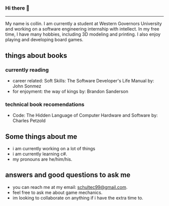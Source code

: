 ### Hi there 👋
---------------
My name is collin. I am currently a student at Western Governors University and working on a software engineering internship with intellect. In my free time, I have many hobbies, including 3D modeling and printing. I also enjoy playing and developing board games.
## things about books
### currently reading
- career related: Soft Skills: The Software Developer's Life Manual by: John Sonmez
- for enjoyment: the way of kings by: Brandon Sanderson
### technical book recomendations
- Code: The Hidden Language of Computer Hardware and Software by: Charles Petzold

## Some things about me
- i am currently working on a lot of things
- i am currently learning c#.
- my pronouns are he/him/his.

## answers and good questions to ask me
- you can reach me at my email: schultec99@gmail.com.
- feel free to ask me about game mechanics.
- im looking to collaborate on anything if i have the extra time to.

<!--
**Schultec/Schultec** is a ✨ _special_ ✨ repository because its `README.md` (this file) appears on your GitHub profile.

Here are some ideas to get you started:

- 🔭 I’m currently working on ...
- 🌱 I’m currently learning ...
- 👯 I’m looking to collaborate on ...
- 🤔 I’m looking for help with ...
- 💬 Ask me about ...
- 📫 How to reach me: ...
- 😄 Pronouns: ...
- ⚡ Fun fact: ...
-->
